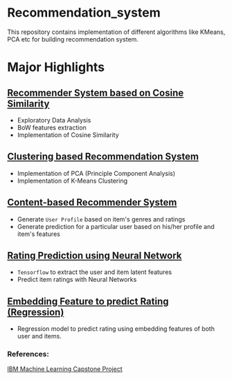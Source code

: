 # Recommendation_system
This repository contains implementation of different algorithms like KMeans, PCA etc for building recommendation system.<br>


# Major Highlights

## <a href = "https://github.com/Bhandari007/recommendation_system/blob/main/recommender_system_based_on_cosine_similarity.ipynb">Recommender System based on Cosine Similarity</a>
* Exploratory Data Analysis
* BoW features extraction
* Implementation of Cosine Similarity

## <a href = "https://github.com/Bhandari007/recommendation_system/blob/main/clutsering_based_recommendation_system.ipynb"> Clustering based Recommendation System </a>

* Implementation of PCA (Principle Component Analysis)
* Implementation of K-Means Clustering

## <a href = "https://github.com/Bhandari007/recommendation_system/blob/main/content_based_recommendation_system.ipynb"> Content-based Recommender System </a>

* Generate `User Profile` based on item's genres and ratings
* Generate prediction for a particular user based on his/her profile and item's features

## <a href = "https://github.com/Bhandari007/recommendation_system/blob/main/rating_prediction_using_nn.ipynb">Rating Prediction using Neural Network</a>

* `Tensorflow` to extract the user and item latent features
* Predict item ratings with Neural Networks

## <a href = "https://github.com/Bhandari007/recommendation_system/blob/main/regression_based_rating_score.ipynb">Embedding Feature to predict Rating (Regression)</a>

* Regression model to predict rating using embedding features of both user and items.


### References:
<a href = "https://www.coursera.org/learn/machine-learning-capstone?"> IBM Machine Learning Capstone Project
